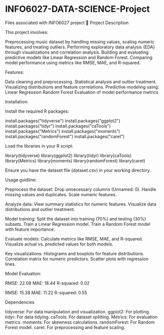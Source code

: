 # INFO6027-DATA-SCIENCE-Project
Files associated with INFO6027 project
🎯 Project Description

This project involves:

Preprocessing music dataset by handling missing values, scaling numeric features, and treating outliers.
Performing exploratory data analysis (EDA) through visualizations and correlation analysis.
Building and evaluating predictive models like Linear Regression and Random Forest.
Comparing model performance using metrics like RMSE, MAE, and R-squared.

Features:

Data cleaning and preprocessing.
Statistical analysis and outlier treatment.
Visualizing distributions and feature correlations.
Predictive modeling using:
Linear Regression
Random Forest
Evaluation of model performance metrics

Installation:

Install the required R packages:

install.packages("tidyverse")
install.packages("ggplot2")
install.packages("tidyr")
install.packages("caTools")
install.packages("Metrics")
install.packages("moments")
install.packages("randomForest")
install.packages("caret")

Load the libraries in your R script:

library(tidyverse)
library(ggplot2)
library(tidyr)
library(caTools)
library(Metrics)
library(moments)
library(randomForest)
library(caret)

Ensure you have the dataset file (dataset.csv) in your working directory.

Usage guidline:

Preprocess the dataset:
Drop unnecessary columns (Unnamed: 0).
Handle missing values and duplicates.
Scale numeric features.

Analyze data:
View summary statistics for numeric features.
Visualize data distributions and outlier treatment.

Model training:
Split the dataset into training (70%) and testing (30%) subsets.
Train a Linear Regression model.
Train a Random Forest model with feature importance.

Evaluate models:
Calculate metrics like RMSE, MAE, and R-squared.
Visualize actual vs. predicted values for both models.

Key visualizations:
Histograms and boxplots for feature distributions.
Correlation matrix for numeric predictors.
Scatter plots with regression lines.

Model Evaluation:

RMSE: 22.08
MAE: 18.44
R-squared: 0.02

RMSE:  15.38
MAE:  11.22
R-squared:  0.55

Dependencies

tidyverse: For data manipulation and visualization.
ggplot2: For plotting.
tidyr: For data tidying.
caTools: For dataset splitting.
Metrics: For evaluation metrics.
moments: For skewness calculations.
randomForest: For Random Forest model.
caret: For preprocessing and feature scaling.



